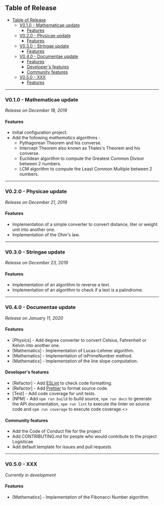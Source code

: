 ## Table of Release

- [Table of Release](#table-of-release)
  - [V0.1.0 - Mathematicae update](#v010---mathematicae-update)
    - [Features](#features)
  - [V0.2.0 - Physicae update](#v020---physicae-update)
    - [Features](#features-1)
  - [V0.3.0 - Stringae update](#v030---stringae-update)
    - [Features](#features-2)
  - [V0.4.0 - Documentae update](#v040---documentae-update)
    - [Features](#features-3)
    - [Developer's features](#developers-features)
    - [Community features](#community-features)
  - [V0.5.0 - XXX](#v050---xxx)
    - [Features](#features-4)

---

### V0.1.0 - Mathematicae update

*Release on December 18, 2019*

#### Features

- Initial configuration project.
- Add the following *mathematics* algorithms :
  - Pythagorean Theorem and his converse.
  - Intercept Theorem  also known as Thales's Theorem and his converse.
  - Euclidean algorithm to compute the Greatest Common Divisor between 2 numbers.
  - LCM algorithm to compute the Least Common Multiple between 2 numbers.

---

### V0.2.0 - Physicae update

*Release on December 21, 2019*

#### Features

- Implementation of a simple converter to convert distance, liter or weight unit into another one.
- Implementation of the Ohm's law.

---

### V0.3.0 - Stringae update

*Release on December 23, 2019*

#### Features

- Implementation of an algorithm to reverse a text.
- Implementation of an algorithm to check if a text is a palindrome.

---

### V0.4.0 - Documentae update

*Release on January 11, 2020*

#### Features

- [Physics] - Add degree converter to convert Celsius, Fahrenheit or Kelvin into another one.
- [Mathematics] - Implementation of Lucas-Lehmer algorithm.
- [Mathematics] - Implementation of isPrimeNumber method.
- [Mathematics] - Implementation of the line slope computation.

#### Developer's features

- [Refactor] - Add [ESLint](https://eslint.org/) to check code formatting.
- [Refactor] - Add [Prettier](https://prettier.io/) to format source code.
- [Test] - Add code coverage for unit tests.
- [NPM] - Add `npm run build` to build source, `npm run docs` to generate the API documentation,
  `npm run lint` to execute the linter on source code and `npm run coverage` to execute code coverage.<>

#### Community features

- Add the Code of Conduct file for the project
- Add CONTRIBUTING.md for people who would contribute to the project Logisticae
- Add default template for issues and pull requests

---

### V0.5.0 - XXX

*Currently in development*

#### Features

- [Mathematics] - Implementation of the Fibonacci Number algorithm.
